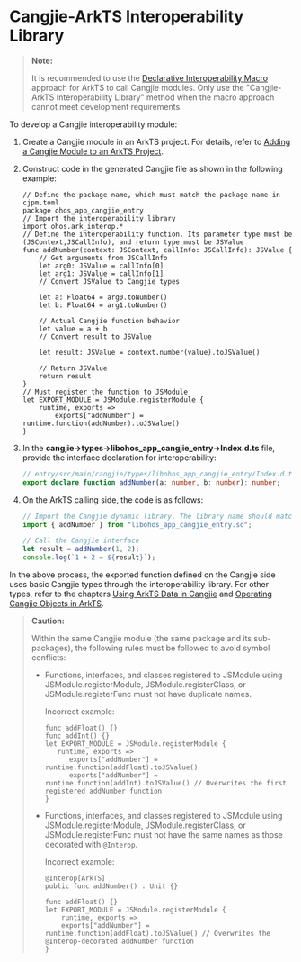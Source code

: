 # Cangjie-ArkTS Interoperability Library

> **Note:**
>
> It is recommended to use the [Declarative Interoperability Macro](./interoperability_macro.md) approach for ArkTS to call Cangjie modules. Only use the "Cangjie-ArkTS Interoperability Library" method when the macro approach cannot meet development requirements.

To develop a Cangjie interoperability module:

1. Create a Cangjie module in an ArkTS project. For details, refer to [Adding a Cangjie Module to an ArkTS Project](./add_cangjie_module.md).

2. Construct code in the generated Cangjie file as shown in the following example:

    ```cangjie
    // Define the package name, which must match the package name in cjpm.toml
    package ohos_app_cangjie_entry
    // Import the interoperability library
    import ohos.ark_interop.*
    // Define the interoperability function. Its parameter type must be (JSContext,JSCallInfo), and return type must be JSValue
    func addNumber(context: JSContext, callInfo: JSCallInfo): JSValue {
        // Get arguments from JSCallInfo
        let arg0: JSValue = callInfo[0]
        let arg1: JSValue = callInfo[1]
        // Convert JSValue to Cangjie types

        let a: Float64 = arg0.toNumber()
        let b: Float64 = arg1.toNumber()

        // Actual Cangjie function behavior
        let value = a + b
        // Convert result to JSValue

        let result: JSValue = context.number(value).toJSValue()

        // Return JSValue
        return result
    }
    // Must register the function to JSModule
    let EXPORT_MODULE = JSModule.registerModule {
        runtime, exports =>
            exports["addNumber"] = runtime.function(addNumber).toJSValue()
    }
    ```

3. In the **cangjie->types->libohos_app_cangjie_entry->Index.d.ts** file, provide the interface declaration for interoperability:

    ```typescript
    // entry/src/main/cangjie/types/libohos_app_cangjie_entry/Index.d.ts
    export declare function addNumber(a: number, b: number): number;
    ```

4. On the ArkTS calling side, the code is as follows:

    ```typescript
    // Import the Cangjie dynamic library. The library name should match the Cangjie package name, which must be consistent with the package name of the interoperability interface
    import { addNumber } from "libohos_app_cangjie_entry.so";

    // Call the Cangjie interface
    let result = addNumber(1, 2);
    console.log(`1 + 2 = ${result}`);
    ```

In the above process, the exported function defined on the Cangjie side uses basic Cangjie types through the interoperability library. For other types, refer to the chapters [Using ArkTS Data in Cangjie](./operating_ArkTS_data.md) and [Operating Cangjie Objects in ArkTS](./operating_cangjie_objects.md).

> **Caution:**
>
> Within the same Cangjie module (the same package and its sub-packages), the following rules must be followed to avoid symbol conflicts:
>
> - Functions, interfaces, and classes registered to JSModule using JSModule.registerModule, JSModule.registerClass, or JSModule.registerFunc must not have duplicate names.
>
>   Incorrect example:
>
>   ```cangjie
>   func addFloat() {}
>   func addInt() {}
>   let EXPORT_MODULE = JSModule.registerModule {
>      runtime, exports =>
>         exports["addNumber"] = runtime.function(addFloat).toJSValue()
>         exports["addNumber"] = runtime.function(addInt).toJSValue() // Overwrites the first registered addNumber function
>   }
>   ```
>
> - Functions, interfaces, and classes registered to JSModule using JSModule.registerModule, JSModule.registerClass, or JSModule.registerFunc must not have the same names as those decorated with `@Interop`.
>
>   Incorrect example:
>
>   ```cangjie
>   @Interop[ArkTS]
>   public func addNumber() : Unit {}
>
>   func addFloat() {}
>   let EXPORT_MODULE = JSModule.registerModule {
>       runtime, exports =>
>       exports["addNumber"] = runtime.function(addFloat).toJSValue() // Overwrites the @Interop-decorated addNumber function
>   }
>   ```
